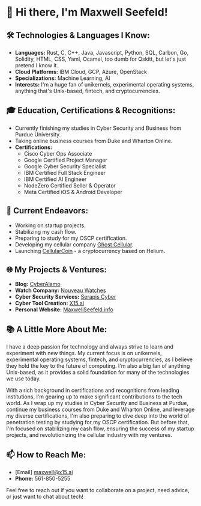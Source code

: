 # 👋 Hi there, I'm Maxwell Seefeld!

## 🛠️ Technologies & Languages I Know:
- **Languages:** Rust, C, C++, Java, Javascript, Python, SQL, Carbon, Go, Solidity, HTML, CSS, Yaml, Ocamel, too dumb for Qskitt, but let's just pretend I know it. 
- **Cloud Platforms:** IBM Cloud, GCP, Azure, OpenStack
- **Specializations:** Machine Learning, AI
- **Interests:** I'm a huge fan of unikernels, experimental operating systems, anything that's Unix-based, fintech, and cryptocurrencies.

## 🎓 Education, Certifications & Recognitions:
- Currently finishing my studies in Cyber Security and Business from Purdue University.
- Taking online business courses from Duke and Wharton Online.
- **Certifications:**
  - Cisco Cyber Ops Associate
  - Google Certified Project Manager
  - Google Cyber Security Specialist
  - IBM Certified Full Stack Engineer
  - IBM Certified AI Engineer
  - NodeZero Certified Seller & Operator
  - Meta Certified iOS & Android Developer

## 🚀 Current Endeavors:
- Working on startup projects.
- Stabilizing my cash flow.
- Preparing to study for my OSCP certification.
- Developing my cellular company [Ghost Cellular](https://ghostcellular.com).
- Launching [CellularCoin](https://cellularcoin.com) - a cryptocurrency based on Helium.

## 🌐 My Projects & Ventures:
- **Blog:** [CyberAlamo](https://cyberalamo.org)
- **Watch Company:** [Nouveau Watches](https://nouveauwatches.com)
- **Cyber Security Services:** [Serapis Cyber](https://serapiscyber.com)
- **Cyber Tool Creation:** [X15.ai](https://x15.ai)
- **Personal Website:** [MaxwellSeefeld.info](https://maxwellseefeld.info)

## 📚 A Little More About Me:
I have a deep passion for technology and always strive to learn and experiment with new things. My current focus is on unikernels, experimental operating systems, fintech, and cryptocurrencies, as I believe they hold the key to the future of computing. I'm also a big fan of anything Unix-based, as it provides a solid foundation for many of the technologies we use today.

With a rich background in certifications and recognitions from leading institutions, I'm gearing up to make significant contributions to the tech world. As I wrap up my studies in Cyber Security and Business at Purdue, continue my business courses from Duke and Wharton Online, and leverage my diverse certifications, I'm also preparing to dive deep into the world of penetration testing by studying for my OSCP certification. But before that, I'm focused on stabilizing my cash flow, ensuring the success of my startup projects, and revolutionizing the cellular industry with my ventures.

## 📫 How to Reach Me:
- [Email] maxwell@x15.ai
- **Phone:** 561-850-5255

Feel free to reach out if you want to collaborate on a project, need advice, or just want to chat about tech!

